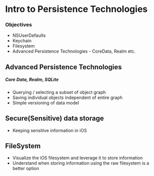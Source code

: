 # Intro to Persistence Technologies

### Objectives

- NSUserDefaults
- Keychain
- Filesystem
- Advanced Persistence Technologies - CoreData, Realm etc.


## Advanced Persistence Technologies

##### Core Data, Realm, SQLite
- Querying / selecting a subset of object graph
- Saving individual objects independent of entire graph
- Simple versioning of data model


## Secure(Sensitive) data storage
- Keeping sensitive information in iOS

## FileSystem
- Visualize the iOS filesystem and leverage it to store information
- Understand when storing information using the raw filesystem is a better option

